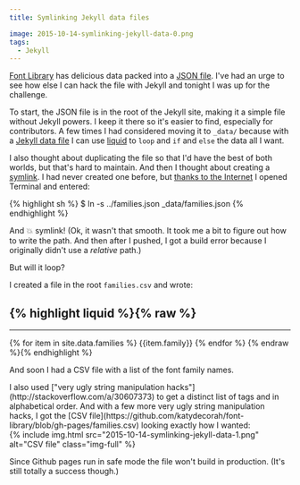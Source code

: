```yaml
---
title: Symlinking Jekyll data files

image: 2015-10-14-symlinking-jekyll-data-0.png
tags:
  - Jekyll
---
```


[Font Library](https://katydecorah.com/font-library/) has delicious data packed into a [JSON file](https://katydecorah.com/font-library/families.json). I've had an urge to see how else I can hack the file with Jekyll and tonight I was up for the challenge.

To start, the JSON file is in the root of the Jekyll site, making it a simple file without Jekyll powers. I keep it there so it's easier to find, especially for contributors. A few times I had considered moving it to `_data/` because with a [Jekyll data file](http://jekyllrb.com/docs/datafiles/) I can use [liquid](https://github.com/Shopify/liquid/wiki) to `loop` and `if` and `else` the data all I want.

I also thought about duplicating the file so that I'd have the best of both worlds, but that's hard to maintain. And then I thought about creating a [symlink](https://en.wikipedia.org/wiki/Symbolic_link). I had never created one before, but [thanks to the Internet](http://apple.stackexchange.com/a/115647) I opened Terminal and entered:

{% highlight sh %}
\$ ln -s ../families.json \_data/families.json
{% endhighlight %}

And :boom: symlink! (Ok, it wasn't that smooth. It took me a bit to figure out how to write the path. And then after I pushed, I got a build error because I originally didn't use a _relative_ path.)

But will it loop?

I created a file in the root `families.csv` and wrote:

## {% highlight liquid %}{% raw %}

---

{% for item in site.data.families %}
{{item.family}}
{% endfor %}
{% endraw %}{% endhighlight %}<!--_-->

And soon I had a CSV file with a list of the font family names.

<!--editor ignore very--> I also used ["very ugly string manipulation hacks"](http://stackoverflow.com/a/30607373) to get a distinct list of tags and in alphabetical order. And with a few more very ugly string manipulation hacks, I got the [CSV file](https://github.com/katydecorah/font-library/blob/gh-pages/families.csv) looking exactly how I wanted:

<div class="photos">
{% include img.html src="2015-10-14-symlinking-jekyll-data-1.png" alt="CSV file" class="img-full" %}
</div>

Since Github pages run in safe mode the file won't build in production. (It's still totally a success though.)
